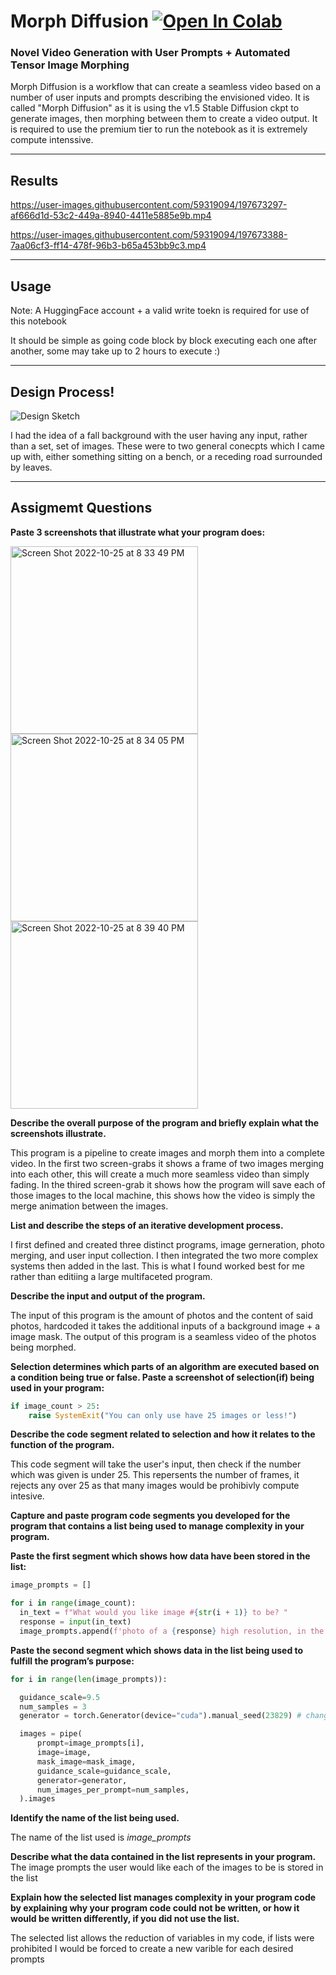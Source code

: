 # Morph Diffusion   [![Open In Colab](https://colab.research.google.com/assets/colab-badge.svg)](https://colab.research.google.com/drive/1n_BVU3s95-Lc04P71udJRB5NUYQgz_K1?usp=sharing)

### Novel Video Generation with User Prompts + Automated Tensor Image Morphing
Morph Diffusion is a workflow that can create a seamless video based on a number of user inputs and prompts describing the envisioned video. It is called "Morph Diffusion" as it is using the v1.5 Stable Diffusion ckpt to generate images, then morphing between them to create a video output. It is required to use the premium tier to run the notebook as it is extremely compute intenssive. 

---

## Results

https://user-images.githubusercontent.com/59319094/197673297-af666d1d-53c2-449a-8940-4411e5885e9b.mp4

https://user-images.githubusercontent.com/59319094/197673388-7aa06cf3-ff14-478f-96b3-b65a453bb9c3.mp4

---

## Usage

Note: A HuggingFace account + a valid write toekn is required for use of this notebook

It should be simple as going code block by block executing each one after another, some may take up to 2 hours to execute :)

---

## Design Process!

![Design Sketch](https://user-images.githubusercontent.com/59319094/197906143-e75de8e6-208a-4bf6-a0cd-e54f425f5792.jpg)

I had the idea of a fall background with the user having any input, rather than a set, set of images. These were to two general conecpts which I came up with, either something sitting on a bench, or a receding road surrounded by leaves.

---

## Assigmemt Questions

**Paste 3 screenshots that illustrate what your program does:**

<img width="300" alt="Screen Shot 2022-10-25 at 8 33 49 PM" src="https://user-images.githubusercontent.com/59319094/197907122-a98693b9-e533-45c6-bde2-1f2d34cba064.png"> <img width="300" alt="Screen Shot 2022-10-25 at 8 34 05 PM" src="https://user-images.githubusercontent.com/59319094/197907120-d362017b-fc78-43c5-9df8-70640cc31587.png"> <img width="300" alt="Screen Shot 2022-10-25 at 8 39 40 PM" src="https://user-images.githubusercontent.com/59319094/197907669-60ec3a5d-992f-4adb-ac54-13991017023f.png">



**Describe the overall purpose of the program and briefly explain what the screenshots illustrate.**

This program is a pipeline to create images and morph them into a complete video. In the first two screen-grabs it shows a frame of two images merging into each other, this will create a much more seamless video than simply fading. In the thired screen-grab it shows how the program will save each of those images to the local machine, this shows how the video is simply the merge animation between the images.

**List and describe the steps of an iterative development process.**

I first defined and created three distinct programs, image gerneration, photo merging, and user input collection. I then integrated the two more complex systems then added in the last. This is what I found worked best for me rather than editiing a large multifaceted program.

**Describe the input and output of the program.**

The input of this program is the amount of photos and the content of said photos, hardcoded it takes the additional inputs of a background image + a image mask. The output of this program is a seamless video of the photos being morphed.

**Selection determines which parts of an algorithm are executed based on a condition being true or false. Paste a screenshot of selection(if) being used in your program:**

```python
if image_count > 25:
    raise SystemExit("You can only use have 25 images or less!")
```

**Describe the code segment related to selection and how it relates to the function of the program.** 

This code segment will take the user's input, then check if the number which was given is under 25. This repersents the number of frames, it rejects any over 25 as that many images would be prohibivly compute intesive.

**Capture and paste program code segments you developed for the program that contains a list being used to manage complexity in your program.**

**Paste the first segment which shows how data have been stored in the list:**

```python
image_prompts = []

for i in range(image_count):
  in_text = f"What would you like image #{str(i + 1)} to be? "
  response = input(in_text)
  image_prompts.append(f'photo of a {response} high resolution, in the middle of a road')
```

**Paste the second segment which shows data in the list being used to fulfill the program’s purpose:**

```python
for i in range(len(image_prompts)):

  guidance_scale=9.5
  num_samples = 3
  generator = torch.Generator(device="cuda").manual_seed(23829) # change the seed to get different results

  images = pipe(
      prompt=image_prompts[i],
      image=image,
      mask_image=mask_image,
      guidance_scale=guidance_scale,
      generator=generator,
      num_images_per_prompt=num_samples,
  ).images
```

**Identify the name of the list being used.**

The name of the list used is _image\_prompts_

**Describe what the data contained in the list represents in your program.**
The image prompts the user would like each of the images to be is stored in the list

**Explain how the selected list manages complexity in your program code by explaining why your program code could not be written, or how it would be written differently, if you did not use the list.**

The selected list allows the reduction of variables in my code, if lists were prohibited I would be forced to create a new varible for each desired prompts

